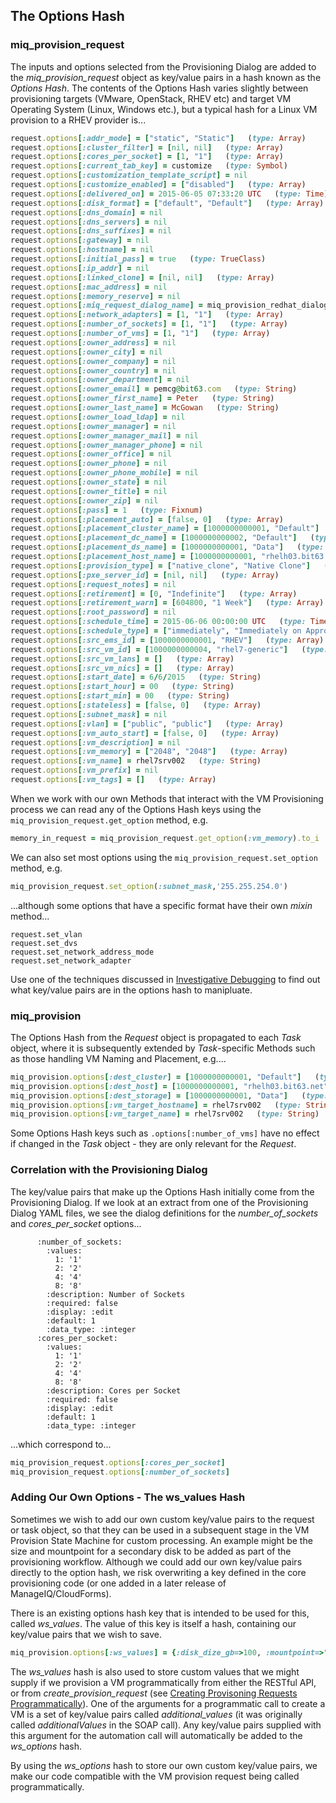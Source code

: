## The Options Hash

### miq\_provision\_request

The inputs and options selected from the Provisioning Dialog are added to the _miq\_provision\_request_ object as key/value pairs in a hash known as the _Options Hash_. The contents of the Options Hash varies slightly between provisioning targets (VMware, OpenStack, RHEV etc) and target VM Operating System (Linux, Windows etc.), but a typical hash for a Linux VM provision to a RHEV provider is...


```ruby
request.options[:addr_mode] = ["static", "Static"]   (type: Array)
request.options[:cluster_filter] = [nil, nil]   (type: Array)
request.options[:cores_per_socket] = [1, "1"]   (type: Array)
request.options[:current_tab_key] = customize   (type: Symbol)
request.options[:customization_template_script] = nil
request.options[:customize_enabled] = ["disabled"]   (type: Array)
request.options[:delivered_on] = 2015-06-05 07:33:20 UTC   (type: Time)
request.options[:disk_format] = ["default", "Default"]   (type: Array)
request.options[:dns_domain] = nil
request.options[:dns_servers] = nil
request.options[:dns_suffixes] = nil
request.options[:gateway] = nil
request.options[:hostname] = nil
request.options[:initial_pass] = true   (type: TrueClass)
request.options[:ip_addr] = nil
request.options[:linked_clone] = [nil, nil]   (type: Array)
request.options[:mac_address] = nil
request.options[:memory_reserve] = nil
request.options[:miq_request_dialog_name] = miq_provision_redhat_dialogs_template   (type: String)
request.options[:network_adapters] = [1, "1"]   (type: Array)
request.options[:number_of_sockets] = [1, "1"]   (type: Array)
request.options[:number_of_vms] = [1, "1"]   (type: Array)
request.options[:owner_address] = nil
request.options[:owner_city] = nil
request.options[:owner_company] = nil
request.options[:owner_country] = nil
request.options[:owner_department] = nil
request.options[:owner_email] = pemcg@bit63.com   (type: String)
request.options[:owner_first_name] = Peter   (type: String)
request.options[:owner_last_name] = McGowan   (type: String)
request.options[:owner_load_ldap] = nil
request.options[:owner_manager] = nil
request.options[:owner_manager_mail] = nil
request.options[:owner_manager_phone] = nil
request.options[:owner_office] = nil
request.options[:owner_phone] = nil
request.options[:owner_phone_mobile] = nil
request.options[:owner_state] = nil
request.options[:owner_title] = nil
request.options[:owner_zip] = nil
request.options[:pass] = 1   (type: Fixnum)
request.options[:placement_auto] = [false, 0]   (type: Array)
request.options[:placement_cluster_name] = [1000000000001, "Default"]   (type: Array)
request.options[:placement_dc_name] = [1000000000002, "Default"]   (type: Array)
request.options[:placement_ds_name] = [1000000000001, "Data"]   (type: Array)
request.options[:placement_host_name] = [1000000000001, "rhelh03.bit63.net"]   (type: Array)
request.options[:provision_type] = ["native_clone", "Native Clone"]   (type: Array)
request.options[:pxe_server_id] = [nil, nil]   (type: Array)
request.options[:request_notes] = nil
request.options[:retirement] = [0, "Indefinite"]   (type: Array)
request.options[:retirement_warn] = [604800, "1 Week"]   (type: Array)
request.options[:root_password] = nil
request.options[:schedule_time] = 2015-06-06 00:00:00 UTC   (type: Time)
request.options[:schedule_type] = ["immediately", "Immediately on Approval"]   (type: Array)
request.options[:src_ems_id] = [1000000000001, "RHEV"]   (type: Array)
request.options[:src_vm_id] = [1000000000004, "rhel7-generic"]   (type: Array)
request.options[:src_vm_lans] = []   (type: Array)
request.options[:src_vm_nics] = []   (type: Array)
request.options[:start_date] = 6/6/2015   (type: String)
request.options[:start_hour] = 00   (type: String)
request.options[:start_min] = 00   (type: String)
request.options[:stateless] = [false, 0]   (type: Array)
request.options[:subnet_mask] = nil
request.options[:vlan] = ["public", "public"]   (type: Array)
request.options[:vm_auto_start] = [false, 0]   (type: Array)
request.options[:vm_description] = nil
request.options[:vm_memory] = ["2048", "2048"]   (type: Array)
request.options[:vm_name] = rhel7srv002   (type: String)
request.options[:vm_prefix] = nil
request.options[:vm_tags] = []   (type: Array)
```
When we work with our own Methods that interact with the VM Provisioning process we can read any of the Options Hash keys using the ```miq_provision_request.get_option``` method, e.g.

```ruby
memory_in_request = miq_provision_request.get_option(:vm_memory).to_i
```

We can also set most options using the ```miq_provision_request.set_option``` method, e.g.

```ruby
miq_provision_request.set_option(:subnet_mask,'255.255.254.0')
```

...although some options that have a specific format have their own _mixin_ method...

```
request.set_vlan
request.set_dvs
request.set_network_address_mode
request.set_network_adapter
```

Use one of the techniques discussed in [Investigative Debugging](../chapter11/investigative_debugging.md) to find out what key/value pairs are in the options hash to manipluate.


### miq\_provision

The Options Hash from the _Request_ object is propagated to each _Task_ object, where it is subsequently extended by _Task_-specific Methods such as those handling VM Naming and Placement, e.g....

```ruby
miq_provision.options[:dest_cluster] = [1000000000001, "Default"]   (type: Array)
miq_provision.options[:dest_host] = [1000000000001, "rhelh03.bit63.net"]   (type: Array)
miq_provision.options[:dest_storage] = [1000000000001, "Data"]   (type: Array)
miq_provision.options[:vm_target_hostname] = rhel7srv002   (type: String)
miq_provision.options[:vm_target_name] = rhel7srv002   (type: String)
```

Some Options Hash keys such as ```.options[:number_of_vms]``` have no effect if changed in the _Task_ object - they are only relevant for the _Request_.

### Correlation with the Provisioning Dialog

The key/value pairs that make up the Options Hash initially come from the Provisioning Dialog. If we look at an extract from one of the Provisioning Dialog YAML files, we see the dialog definitions for the _number\_of\_sockets_ and _cores\_per\_socket_ options...

```
      :number_of_sockets:
        :values:
          1: '1'
          2: '2'
          4: '4'
          8: '8'
        :description: Number of Sockets
        :required: false
        :display: :edit
        :default: 1
        :data_type: :integer
      :cores_per_socket:
        :values:
          1: '1'
          2: '2'
          4: '4'
          8: '8'
        :description: Cores per Socket
        :required: false
        :display: :edit
        :default: 1
        :data_type: :integer
```
...which correspond to...

```ruby
miq_provision_request.options[:cores_per_socket]
miq_provision_request.options[:number_of_sockets]
```
### Adding Our Own Options - The ws_values Hash

Sometimes we wish to add our own custom key/value pairs to the request or task object, so that they can be used in a subsequent stage in the VM Provision State Machine for custom processing. An example might be the size and mountpoint for a secondary disk to be added as part of the provisioning workflow. Although we could add our own key/value pairs directly to the option hash, we risk overwriting a key defined in the core provisioning code (or one added in a later release of ManageIQ/CloudForms).

There is an existing options hash key that is intended to be used for this, called _ws\_values_. The value of this key is itself a hash, containing our key/value pairs that we wish to save.

```ruby
miq_provision.options[:ws_values] = {:disk_dize_gb=>100, :mountpoint=>"/opt"}
```

The _ws\_values_ hash is also used to store custom values that we might supply if we provision a VM programmatically from either the RESTful API, or from _create\_provision\_request_ (see [Creating Provisoning Requests Programmatically](create_provision_request.md)). One of the arguments for a programmatic call to create a VM is a set of key/value pairs called _additional\_values_ (it was originally called _additionalValues_ in the SOAP call). Any key/value pairs supplied with this argument for the automation call will automatically be added to the _ws\_options_ hash.

By using the _ws\_options_ hash to store our own custom key/value pairs, we make our code compatible with the VM provision request being called programmatically.




